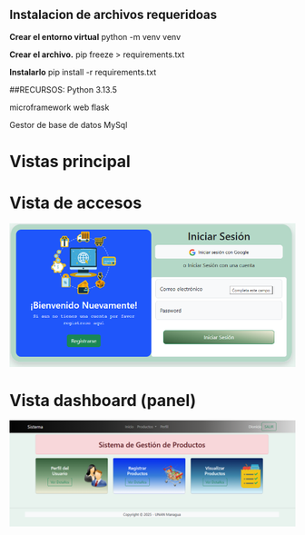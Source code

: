 ## Instalacion de archivos requeridoas

**Crear el entorno virtual**
python -m venv venv

**Crear el archivo.**
pip freeze > requirements.txt

**Instalarlo**
pip install -r requirements.txt

##RECURSOS:
Python 3.13.5

microframework web
flask

Gestor de base de datos
MySql

# Vistas principal

# Vista de accesos
![alt text](image-1.png)
# Vista dashboard (panel)
![alt text](image-2.png)

